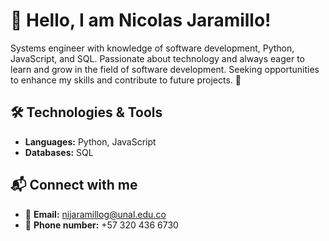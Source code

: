 # 👋 Hello, I am Nicolas Jaramillo!  

Systems engineer with knowledge of software development, Python, JavaScript, and SQL. Passionate about technology and always eager to learn and grow in the field of software development. Seeking opportunities to enhance my skills and contribute to future projects. 🚀  

## 🛠️ Technologies & Tools  

- **Languages:** Python, JavaScript  
- **Databases:** SQL  

## 📬 Connect with me  

- 📧 **Email:** [nijaramillog@unal.edu.co](mailto:nijaramillog@unal.edu.co)  
- 📱 **Phone number:** +57 320 436 6730  
